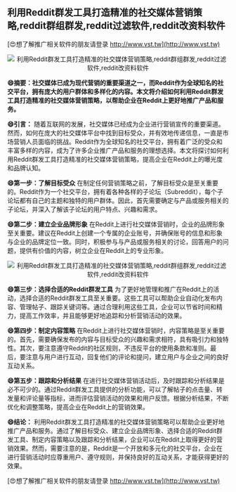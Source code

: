 ## **利用Reddit群发工具打造精准的社交媒体营销策略,reddit群组群发,reddit过滤软件,reddit改资料软件**

[😍想了解推广相关软件的朋友请登录 http://www.vst.tw](http://www.vst.tw)

 <center><img src="https://vst.tw/MP4/tuiguang/png/8.png" alt="利用Reddit群发工具打造精准的社交媒体营销策略,reddit群组群发,reddit过滤软件,reddit改资料软件"></center>

**😄摘要：社交媒体已成为现代营销的重要渠道之一，而Reddit作为全球知名的社交平台，拥有庞大的用户群体和多样化的内容。本文将介绍如何利用Reddit群发工具打造精准的社交媒体营销策略，以帮助企业在Reddit上更好地推广产品和服务。**

**😄引言：**
随着互联网的发展，社交媒体已经成为企业进行营销宣传的重要渠道。然而，如何在庞大的社交媒体平台中找到目标受众，并有效地传递信息，一直是市场营销人员面临的挑战。Reddit作为全球知名的社交平台，拥有着广泛的受众和丰富多样的内容，成为了许多企业推广产品和服务的理想选择。本文将探讨如何利用Reddit群发工具打造精准的社交媒体营销策略，提高企业在Reddit上的曝光度和品牌认知。

**😄第一步：了解目标受众**
在制定任何营销策略之前，了解目标受众是至关重要的。Reddit作为一个社交平台，拥有着各种各样的子论坛（Subreddit），每个子论坛都有自己的主题和独特的用户群体。因此，首先需要确定与产品或服务相关的子论坛，并深入了解该子论坛的用户特点、兴趣和需求。

**😄第二步：建立企业品牌形象**
在Reddit上进行社交媒体营销时，企业的品牌形象至关重要。建议在Reddit上创建一个专属的企业账号，并确保账号的信息和形象与企业的品牌定位一致。同时，积极参与与产品或服务相关的讨论，回答用户的问题，提供有价值的内容，树立企业在Reddit上的专业形象。

 <center><img src="https://vst.tw/MP4/tuiguang/png/5.png" alt="利用Reddit群发工具打造精准的社交媒体营销策略,reddit群组群发,reddit过滤软件,reddit改资料软件"></center>

**😄第三步：选择合适的Reddit群发工具**
为了更好地管理和推广在Reddit上的活动，选择合适的Reddit群发工具至关重要。这些工具可以帮助企业自动化发布内容、管理帖子、跟踪关键词等。通过合理利用这些工具，企业可以节省时间和精力，提高工作效率，并且能够更好地追踪和分析营销活动的效果。

**😄第四步：制定内容策略**
在Reddit上进行社交媒体营销时，内容策略是至关重要的。首先，需要确保发布的内容与目标受众的兴趣和需求相符，具有吸引力和独特性。其次，要注意遵守Reddit的社区规则，不违反平台的使用条款和准则。最后，要注意与用户进行互动，回复他们的评论和提问，建立用户与企业之间的良好互动关系。

**😄第五步：跟踪和分析结果**
在进行社交媒体营销活动后，及时跟踪和分析结果是必不可少的。通过Reddit群发工具提供的分析功能，可以了解帖子的点击量、转发量和评论量等指标，进而评估营销活动的效果和用户反馈。根据分析结果，不断优化和调整策略，提高企业在Reddit上的营销效果。

**😄结论：**
利用Reddit群发工具打造精准的社交媒体营销策略可以帮助企业更好地推广产品和服务。通过了解目标受众、建立企业品牌形象、选择合适的Reddit群发工具、制定内容策略以及跟踪和分析结果，企业可以在Reddit上取得更好的营销效果。然而，需要注意的是，Reddit是一个开放和多元化的社交平台，企业在进行营销活动时应尊重用户、遵守规则，并保持良好的互动关系，才能获得更好的效果。

[😍想了解推广相关软件的朋友请登录 http://www.vst.tw](http://www.vst.tw)



